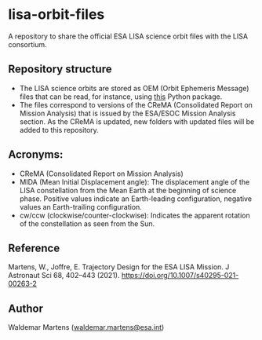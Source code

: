 # lisa-orbit-files
A repository to share the official ESA LISA science orbit files with the LISA consortium.

##  Repository structure
* The LISA science orbits are stored as OEM (Orbit Ephemeris Message) files that can be read, for instance, using [this](https://pypi.org/project/oem/) Python package.
* The files correspond to versions of the CReMA (Consolidated Report on Mission Analysis) that is issued by the ESA/ESOC Mission Analysis section. As the CReMA is updated, new folders with updated files will be added to this repository.

## Acronyms:
* CReMA (Consolidated Report on Mission Analysis)
* MIDA (Mean Initial Displacement angle): The displacement angle of the LISA constellation from the Mean Earth at the beginning of science phase. Positive values indicate an Earth-leading configuration, negative values an Earth-trailing configuration.
* cw/ccw (clockwise/counter-clockwise): Indicates the apparent rotation of the constellation as seen from the Sun.

## Reference
Martens, W., Joffre, E. Trajectory Design for the ESA LISA Mission. J Astronaut Sci 68, 402–443 (2021). https://doi.org/10.1007/s40295-021-00263-2


## Author
Waldemar Martens (waldemar.martens@esa.int)
